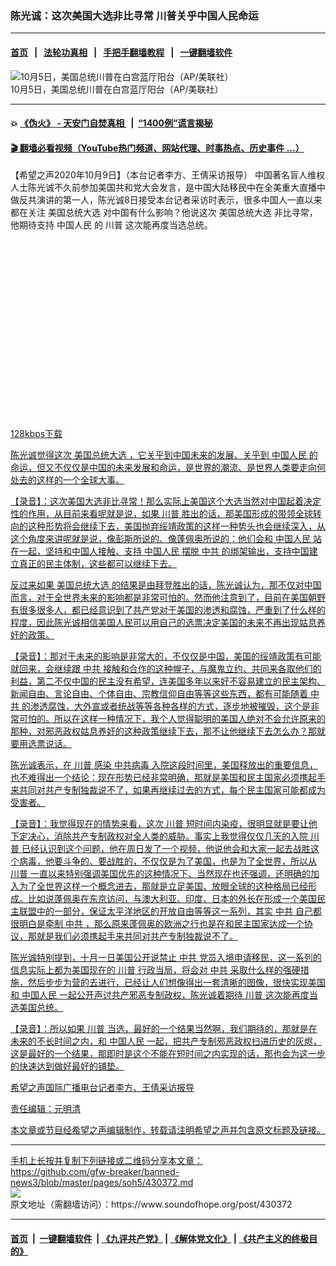 ### 陈光诚：这次美国大选非比寻常 川普关乎中国人民命运
------------------------

#### [首页](https://github.com/gfw-breaker/banned-news3/blob/master/README.md) &nbsp;&nbsp;|&nbsp;&nbsp; [法轮功真相](https://github.com/begood0513/basic/blob/master/README.md)  &nbsp;&nbsp;|&nbsp;&nbsp; [手把手翻墙教程](https://github.com/gfw-breaker/guides/wiki)  &nbsp;&nbsp;|&nbsp;&nbsp; [一键翻墙软件](https://github.com/gfw-breaker/nogfw/blob/master/README.md)  



<div><img alt="10月5日，美国总统川普在白宫蓝厅阳台（AP/美联社）" src="https://img.soundofhope.org/2020-10/522e-1602115471713.jpeg"/>
<br/><figcaption class="caption">
 10月5日，美国总统川普在白宫蓝厅阳台（AP/美联社）
</figcaption></div><hr/>

#### 💥 [《伪火》 - 天安门自焚真相 ](http://158.247.195.190:10000/videos/blog/weihuo.html)&nbsp; |&nbsp; [“1400例”谎言揭秘  ](http://158.247.195.190:10000/videos/blog/jiexi1400.html)

#### [ 🎬  翻墙必看视频（YouTube热门频道、网站代理、时事热点、历史事件 ...）](https://github.com/gfw-breaker/links/blob/master/banned.md)

<div><div class="Content__Wrapper sc-1bvya0-0 grZQxZ">
 <p class="meta-top">
  <span class="meta">
   【希望之声2020年10月9日】（本台记者李方、王倩采访报导）
  </span>
  中国著名盲人维权人士陈光诚不久前参加美国共和党大会发言，是中国大陆移民中在全美重大直播中做反共演讲的第一人，陈光诚8日接受本台记者采访时表示，很多中国人一直以来都在关注
  <ok href="/term/4086">
   美国总统大选
  </ok>
  对中国有什么影响？他说这次
  <ok href="/term/4086">
   美国总统大选
  </ok>
  非比寻常，他期待支持
  <ok href="/term/29279">
   中国人民
  </ok>
  的
  <ok href="/term/1041">
   川普
  </ok>
  这次能再度当选总统。
 </p>
 <div class="AudioCompact__Wrap-xeq414-0 OHjoL">
  <div class="btn">
   <div class="AspectRatio__Container-sc-8mrkfw-0 gVjdXD" width="100%">
    <div>
     <div>
      <svg class="SVG__StyledSvg-sc-1a9vc73-0 btWksn btn-play" color="#f98f21">
       <use xlink:href="/img/sprite.svg#icon-play">
       </use>
      </svg>
      <svg class="SVG__StyledSvg-sc-1a9vc73-0 btWksn btn-pause" color="#f98f21">
       <use xlink:href="/img/sprite.svg#icon-pause">
       </use>
      </svg>
     </div>
    </div>
   </div>
  </div>
  <div class="wave">
   <canvas class="Waveform__Wrapper-sc-16ierob-0 grvXFa" data-resize-watcher="width">
   </canvas>
  </div>
  <div class="download-block">
   <a download="" href="//media.soundofhope.org/audio04/2020-10/1602247611183.mp3">
    128kbps下载
   </ok>
  </div>
 </div>
 <p>
  陈光诚觉得这次
  <ok href="/term/4086">
   美国总统大选
  </ok>
  ，它关乎到中国未来的发展、关乎到
  <ok href="/term/29279">
   中国人民
  </ok>
  的命运，但又不仅仅是中国的未来发展和命运，是世界的潮流、是世界人类要走向何处去的这样的一个全球大事。
 </p>
 <div class="AD_Embed__Wrap-sc-1xslmin-0 igMuqX module desktop">
  <div>
  </div>
 </div>
 <p>
  【录音】：这次美国大选非比寻常！那么实际上美国这个大选当然对中国起着决定性的作用，从目前来看呢就是说，如果
  <ok href="/term/1041">
   川普
  </ok>
  胜出的话，那美国形成的带领全球转向的这种形势将会继续下去，美国抛弃绥靖政策的这样一种势头也会继续深入，从这个角度来讲呢就是说，像彭斯所说的、像蓬佩奥所说的：他们会和
  <ok href="/term/29279">
   中国人民
  </ok>
  站在一起，坚持和中国人接触、支持
  <ok href="/term/29279">
   中国人民
  </ok>
  摆脱
  <ok href="/term/1059">
   中共
  </ok>
  的绑架输出，支持中国建立真正的民主体制，这些都可以继续下去。
 </p>
 <p>
  反过来如果
  <ok href="/term/4086">
   美国总统大选
  </ok>
  的结果是由拜登胜出的话，陈光诚认为，那不仅对中国而言，对于全世界未来的影响都是非常可怕的。然而他注意到了，目前在美国朝野有很多很多人，都已经意识到了共产党对于美国的渗透和腐蚀，严重到了什么样的程度，因此陈光诚相信美国人民可以用自己的选票决定美国的未来不再出现姑息养奸的政策。
 </p>
 <p>
  【录音】：那对于未来的影响是非常大的，不仅仅是中国，美国的绥靖政策有可能就回来，会继续跟
  <ok href="/term/1059">
   中共
  </ok>
  接触和合作的这种幌子，与魔鬼立约、共同来各取他们的利益，第二不仅中国的民主没有希望，连美国多年以来好不容易建立的民主架构、新闻自由、言论自由、个体自由、宗教信仰自由等等这些东西，都有可能随着
  <ok href="/term/1059">
   中共
  </ok>
  的渗透腐蚀，大外宣或者统战等等各种各样的方式，逐步地被摧毁，这个是非常可怕的。所以在这样一种情况下，我个人觉得聪明的美国人绝对不会允许原来的那种，对邪恶政权姑息养奸的这种政策继续下去，那不让他继续下去怎么办？那就要用选票说话。
 </p>
 <p>
  陈光诚表示，在
  <ok href="/term/1041">
   川普
  </ok>
  感染
  <ok href="/term/248971">
   中共病毒
  </ok>
  入院这段时间里，美国释放出的重要信息，也不难得出一个结论：现在形势已经非常明确，那就是美国和民主国家必须携起手来共同对共产专制独裁说不了，如果再继续过去的方式，每个民主国家可能都成为受害者。
 </p>
 <p>
  【录音】：我觉得现在的情势来看，这次
  <ok href="/term/1041">
   川普
  </ok>
  短时间内染疫，很明显就是要让他下定决心，消除共产专制政权对全人类的威胁。事实上我觉得仅仅几天的入院
  <ok href="/term/1041">
   川普
  </ok>
  已经认识到这个问题，他在周日发了一个视频，他说他会和大家一起去战胜这个病毒，他要斗争的、要战胜的，不仅仅是为了美国，也是为了全世界，所以从
  <ok href="/term/1041">
   川普
  </ok>
  一直以来特别强调美国优先的这种情况下、当然现在也还强调，还明确的加入为了全世界这样一个概念进去，那就是立足美国、放眼全球的这种格局已经形成。比如说蓬佩奥在东京访问，与澳大利亚、印度、日本的外长在形成一个美国民主联盟中的一部分，保证太平洋地区的开放自由等等这一系列，其实
  <ok href="/term/1059">
   中共
  </ok>
  自己都很明白是牵制
  <ok href="/term/1059">
   中共
  </ok>
  ，那么原来蓬佩奥的欧洲之行也是在和民主国家达成一个协议，那就是我们必须携起手来共同对共产专制独裁说不了。
 </p>
 <div class="AD_Embed__Wrap-sc-1xslmin-0 igMuqX module desktop">
  <div>
  </div>
 </div>
 <p>
  陈光诚特别提到，十月一日美国公开说禁止
  <ok href="/term/1059">
   中共
  </ok>
  党员入境申请移民，这一系列的信息实际上都为美国现在的
  <ok href="/term/1041">
   川普
  </ok>
  行政当局，将会对
  <ok href="/term/1059">
   中共
  </ok>
  采取什么样的强硬措施，然后步步为营的去进行，已经让人们想像得出一套清晰的图像，很快实现美国和
  <ok href="/term/29279">
   中国人民
  </ok>
  一起公开声讨共产邪恶专制政权，陈光诚着期待
  <ok href="/term/1041">
   川普
  </ok>
  这次能再度当选美国总统。
 </p>
 <p>
  【录音】：所以如果
  <ok href="/term/1041">
   川普
  </ok>
  当选，最好的一个结果当然啊，我们期待的，那就是在未来的不长时间之内，和
  <ok href="/term/29279">
   中国人民
  </ok>
  一起，把共产专制邪恶政权扫进历史的灰烬，这是最好的一个结果，那即时是这个不能在短时间之内实现的话，那也会为这一步的快速达到做好最好的铺垫。
 </p>
 <p>
  希望之声国际广播电台记者李方、王倩采访报导
 </p>
 <p class="meta-btm">
  责任编辑：元明清
 </p>
 <p class="meta-btm">
  本文章或节目经希望之声编辑制作，转载请注明希望之声并包含原文标题及链接。
 </p>
</div>
</div>
<hr/>
手机上长按并复制下列链接或二维码分享本文章：<br/>
https://github.com/gfw-breaker/banned-news3/blob/master/pages/soh5/430372.md <br/>
<a href='https://github.com/gfw-breaker/banned-news3/blob/master/pages/soh5/430372.md'><img src='https://github.com/gfw-breaker/banned-news3/blob/master/pages/soh5/430372.md.png'/></a> <br/>
原文地址（需翻墙访问）：https://www.soundofhope.org/post/430372


------------------------
#### [首页](https://github.com/gfw-breaker/banned-news3/blob/master/README.md) &nbsp;|&nbsp; [一键翻墙软件](https://github.com/gfw-breaker/nogfw/blob/master/README.md) &nbsp;| [《九评共产党》](https://github.com/gfw-breaker/9ping.md/blob/master/README.md#九评之一评共产党是什么) | [《解体党文化》](https://github.com/gfw-breaker/jtdwh.md/blob/master/README.md) | [《共产主义的终极目的》](https://github.com/gfw-breaker/gczydzjmd.md/blob/master/README.md)


<img src='http://gfw-breaker.win/banned-news3/pages/soh5/430372.md' width='0px' height='0px'/>